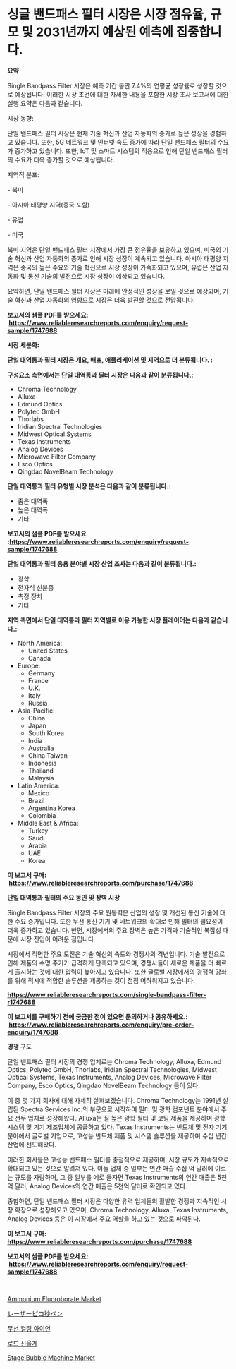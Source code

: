 <p><h1>싱글 밴드패스 필터 시장은 시장 점유율, 규모 및 2031년까지 예상된 예측에 집중합니다.</h1></p><p><strong>요약</strong></p>
<p><p>Single Bandpass Filter 시장은 예측 기간 동안 7.4%의 연평균 성장률로 성장할 것으로 예상됩니다. 이러한 시장 조건에 대한 자세한 내용을 포함한 시장 조사 보고서에 대한 실행 요약은 다음과 같습니다.</p><p>시장 동향:</p><p>단일 밴드패스 필터 시장은 현재 기술 혁신과 산업 자동화의 증가로 높은 성장을 경험하고 있습니다. 또한, 5G 네트워크 및 인터넷 속도 증가에 따라 단일 밴드패스 필터의 수요가 증가하고 있습니다. 또한, IoT 및 스마트 시스템의 적용으로 인해 단일 밴드패스 필터의 수요가 더욱 증가할 것으로 예상됩니다.</p><p>지역적 분포:</p><p>- 북미</p><p>- 아시아 태평양 지역(중국 포함)</p><p>- 유럽</p><p>- 미국</p><p>북미 지역은 단일 밴드패스 필터 시장에서 가장 큰 점유율을 보유하고 있으며, 미국의 기술 혁신과 산업 자동화의 증가로 인해 시장 성장이 계속되고 있습니다. 아시아 태평양 지역은 중국의 높은 수요와 기술 혁신으로 시장 성장이 가속화되고 있으며, 유럽은 산업 자동화 및 통신 기술의 발전으로 시장 성장이 예상되고 있습니다.</p><p>요약하면, 단일 밴드패스 필터 시장은 미래에 안정적인 성장을 보일 것으로 예상되며, 기술 혁신과 산업 자동화의 영향으로 시장은 더욱 발전할 것으로 전망됩니다.</p></p>
<p><strong>보고서의 샘플 PDF를 받으세요: &nbsp;<a href="https://www.reliableresearchreports.com/enquiry/request-sample/1747688">https://www.reliableresearchreports.com/enquiry/request-sample/1747688</a></strong></p>
<p><strong>시장 세분화:</strong></p>
<p><strong> 단일 대역통과 필터 시장은 개요, 배포, 애플리케이션 및 지역으로 더 분류됩니다. :</strong></p>
<p><strong>구성요소 측면에서는 단일 대역통과 필터 시장은 다음과 같이 분류됩니다.:</strong></p>
<p><ul><li>Chroma Technology</li><li>Alluxa</li><li>Edmund Optics</li><li>Polytec GmbH</li><li>Thorlabs</li><li>Iridian Spectral Technologies</li><li>Midwest Optical Systems</li><li>Texas Instruments</li><li>Analog Devices</li><li>Microwave Filter Company</li><li>Esco Optics</li><li>Qingdao NovelBeam Technology</li></ul></p>
<p><strong> 단일 대역통과 필터 유형별 시장 분석은 다음과 같이 분류됩니다.:</strong></p>
<p><ul><li>좁은 대역폭</li><li>높은 대역폭</li><li>기타</li></ul></p>
<p><strong>보고서의 샘플 PDF를 받으세요 :<a href="https://www.reliableresearchreports.com/enquiry/request-sample/1747688">https://www.reliableresearchreports.com/enquiry/request-sample/1747688</a></strong></p>
<p><strong> 단일 대역통과 필터 응용 분야별 시장 산업 조사는 다음과 같이 분류됩니다.:</strong></p>
<p><ul><li>광학</li><li>전자식 신분증</li><li>측정 장치</li><li>기타</li></ul></p>
<p><strong>지역 측면에서 단일 대역통과 필터 지역별로 이용 가능한 시장 플레이어는 다음과 같습니다.:</strong></p>
<p><ul>
    <li>
        North America:
        <ul>
            <li>United States</li>
            <li>Canada</li>
        </ul>
    </li>
    <li>
        Europe:
        <ul>
            <li>Germany</li>
            <li>France</li>
            <li>U.K.</li>
            <li>Italy</li>
            <li>Russia</li>
        </ul>
    </li>
    <li>
        Asia-Pacific:
        <ul>
            <li>China</li>
            <li>Japan</li>
            <li>South Korea</li>
            <li>India</li>
            <li>Australia</li>
            <li>China Taiwan</li>
            <li>Indonesia</li>
            <li>Thailand</li>
            <li>Malaysia</li>
        </ul>
    </li>
    <li>
        Latin America:
        <ul>
            <li>Mexico</li>
            <li>Brazil</li>
            <li>Argentina Korea</li>
            <li>Colombia</li>
        </ul>
    </li>
    <li>
        Middle East & Africa:
        <ul>
            <li>Turkey</li>
            <li>Saudi</li>
            <li>Arabia</li>
            <li>UAE</li>
            <li>Korea</li>
        </ul>
    </li>
    </ul></p>
<p><strong>이 보고서 구매: &nbsp;<a href="https://www.reliableresearchreports.com/purchase/1747688">https://www.reliableresearchreports.com/purchase/1747688</a></strong></p>
<p><strong>단일 대역통과 필터의 주요 동인 및 장벽 시장</strong></p>
<p><p>Single Bandpass Filter 시장의 주요 원동력은 산업의 성장 및 개선된 통신 기술에 대한 수요 증가입니다. 또한 무선 통신 기기 및 네트워크의 확대로 인해 필터의 필요성이 더욱 증가하고 있습니다. 반면, 시장에서의 주요 장벽은 높은 가격과 기술적인 복잡성 때문에 시장 진입이 어려운 점입니다.</p><p>시장에서 직면한 주요 도전은 기술 혁신의 속도와 경쟁사의 격변입니다. 기술 발전으로 인해 제품의 수명 주기가 급격하게 단축되고 있으며, 경쟁사들이 새로운 제품을 더 빠르게 출시하는 것에 대한 압력이 높아지고 있습니다. 또한 글로벌 시장에서의 경쟁력 강화를 위해 적시에 적합한 솔루션을 제공하는 것이 점점 어려워지고 있습니다.</p></p>
<p><strong><a href="https://www.reliableresearchreports.com/single-bandpass-filter-r1747688">https://www.reliableresearchreports.com/single-bandpass-filter-r1747688</a></strong></p>
<p><strong>이 보고서를 구매하기 전에 궁금한 점이 있으면 문의하거나 공유하세요.: &nbsp;<a href="https://www.reliableresearchreports.com/enquiry/pre-order-enquiry/1747688">https://www.reliableresearchreports.com/enquiry/pre-order-enquiry/1747688</a></strong></p>
<p><strong>경쟁 구도</strong></p>
<p><p>단일 밴드패스 필터 시장의 경쟁 업체로는 Chroma Technology, Alluxa, Edmund Optics, Polytec GmbH, Thorlabs, Iridian Spectral Technologies, Midwest Optical Systems, Texas Instruments, Analog Devices, Microwave Filter Company, Esco Optics, Qingdao NovelBeam Technology 등이 있다. </p><p>이 중 몇 가지 회사에 대해 자세히 살펴보겠습니다. Chroma Technology는 1991년 설립된 Spectra Services Inc.의 부문으로 시작하여 필터 및 광학 컴포넌트 분야에서 주요 선두 업체로 성장해왔다. Alluxa는 질 높은 광학 필터 및 코팅 제품을 제공하며 광학 시스템 및 기기 제조업체에 공급하고 있다. Texas Instruments는 반도체 및 전자 기기 분야에서 글로벌 기업으로, 고성능 반도체 제품 및 시스템 솔루션을 제공하며 수십 년간 산업에 선도해왔다.</p><p>이러한 회사들은 고성능 밴드패스 필터를 중점적으로 제공하며, 시장 규모가 지속적으로 확대되고 있는 것으로 알려져 있다. 이들 업체 중 일부는 연간 매출 수십 억 달러에 이르는 규모를 자랑하며, 그 중 일부를 예로 들자면 Texas Instruments의 연간 매출은 5천억 달러, Analog Devices의 연간 매출은 5천억 달러로 확인되고 있다.</p><p>종합하면, 단일 밴드패스 필터 시장은 다양한 유력 업체들의 활발한 경쟁과 지속적인 시장 확장으로 성장해오고 있으며, Chroma Technology, Alluxa, Texas Instruments, Analog Devices 등은 이 시장에서 주요 역할을 하고 있는 것으로 파악된다.</p></p>
<p><strong>이 보고서 구매: &nbsp; <a href="https://www.reliableresearchreports.com/purchase/1747688">https://www.reliableresearchreports.com/purchase/1747688</a></strong></p>
<p><strong>보고서의 샘플 PDF를 받으세요: &nbsp;<a href="https://www.reliableresearchreports.com/enquiry/request-sample/1747688">https://www.reliableresearchreports.com/enquiry/request-sample/1747688</a></strong><strong></strong></p>
<p>&nbsp;</p>
<p><p><a href="https://issuu.com/reportprime-2/docs/ammonium-fluoroborate-market-size-2030.pptx">Ammonium Fluoroborate Market</a></p><p><a href="https://github.com/AaronVargas43/Market-Research-Report-List-1/blob/main/636384028316.md">レーザーピコ秒ペン</a></p><p><a href="https://github.com/Howaoole34545/Market-Research-Report-List-1/blob/main/464635825661.md">무선 컬링 아이언</a></p><p><a href="https://github.com/JackieFauhey9089475/Market-Research-Report-List-1/blob/main/830515125662.md">로드 신율계</a></p><p><a href="https://view.publitas.com/reportprime-1/stage-bubble-machine-market-trends-forecast-and-competitive-analysis-to-2031/">Stage Bubble Machine Market</a></p></p>